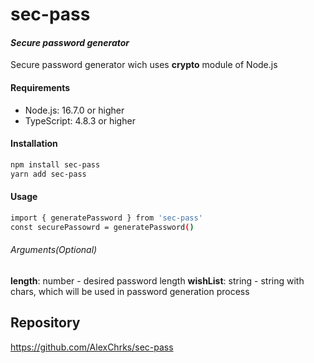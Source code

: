 # sec-pass
#### *Secure password generator*
Secure password generator wich uses **crypto** module of Node.js

#### Requirements
- Node.js: 16.7.0 or higher
- TypeScript: 4.8.3 or higher

#### Installation

```sh
npm install sec-pass
yarn add sec-pass
```

#### Usage

```sh
import { generatePassword } from 'sec-pass'
const securePassowrd = generatePassword()
```

###### Arguments(Optional)
**length**: number - desired password length
**wishList**: string - string with chars, which will be used in password generation process

## Repository

https://github.com/AlexChrks/sec-pass


